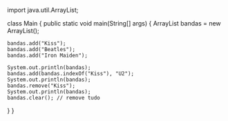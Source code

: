 import java.util.ArrayList;

class Main {
  public static void main(String[] args) {
    ArrayList<String> bandas = new ArrayList<String>();

    bandas.add("Kiss");
    bandas.add("Beatles");
    bandas.add("Iron Maiden");

    System.out.println(bandas);
    bandas.add(bandas.indexOf("Kiss"), "U2");
    System.out.println(bandas);
    bandas.remove("Kiss");
    System.out.println(bandas);
    bandas.clear(); // remove tudo
  }
}